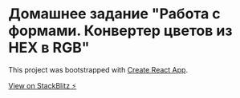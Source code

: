 # Домашнее задание "Работа с формами. Конвертер цветов из HEX в RGB"

This project was bootstrapped with [Create React App](https://github.com/facebook/create-react-app).

[View on StackBlitz ⚡️](https://stackblitz.com/edit/react-mxu2hn)